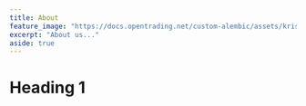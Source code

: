 ```yaml
---
title: About
feature_image: "https://docs.opentrading.net/custom-alembic/assets/kristen-macadams-9FuMXAwBa0Y-unsplash.jpg"
excerpt: "About us..."
aside: true
---
```


# Heading 1


